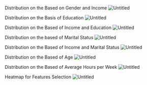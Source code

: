 Distribution on the Based on Gender and Income
![Untitled](https://user-images.githubusercontent.com/10377875/144552286-55958d86-561b-4f67-a3d2-3ceadecf34d4.png)

Distribution on the Basis of Education
![Untitled](https://user-images.githubusercontent.com/10377875/144552543-c5433a7c-6eb3-4d39-afd1-0dec002675bb.png)

Distribution on the Based of Income and Education
![Untitled](https://user-images.githubusercontent.com/10377875/144552703-40a1f585-1bb0-49db-aa4d-0b87272cca7c.png)

Distribution on the based of Marital Status
![Untitled](https://user-images.githubusercontent.com/10377875/144552831-5e9965b7-89de-4710-8f71-182f686a67e4.png)

Distribution on the Based of Income and Marital Status
![Untitled](https://user-images.githubusercontent.com/10377875/144553007-557e2a0f-e241-4220-8888-6ade510320b8.png)

Distribution on the Based of Age
![Untitled](https://user-images.githubusercontent.com/10377875/144553169-1049f25c-e0ca-4a67-8df1-fce40498b228.png)

Distribution on the Based of Average Hours per Week
![Untitled](https://user-images.githubusercontent.com/10377875/144553298-d6ef4c73-9983-40d0-b706-1db14a979883.png)

Heatmap for Features Selection
![Untitled](https://user-images.githubusercontent.com/10377875/144553750-7ced2feb-2166-4d31-be09-b5b8050fe977.png)




